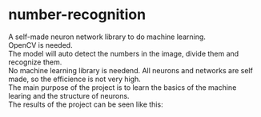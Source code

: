 # number-recognition
A self-made neuron network library to do machine learning.<br/>
OpenCV is needed.<br/>
The model will auto detect the numbers in the image, divide them and recognize them.<br/>
No machine learning library is needend. All neurons and networks are self made, so the efficience is not very high.<br/>
The main purpose of the project is to learn the basics of the machine learing and the structure of neurons.<br/>
The results of the project can be seen like this:<br/>
<br/>
